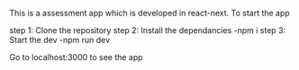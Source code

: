 This is a assessment app which is developed in react-next. To start the app 

step 1: Clone the repository 
step 2: Install the dependancies 
        -npm i
step 3: Start the dev 
        -npm run dev

Go to localhost:3000 to see the app